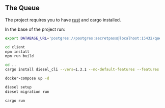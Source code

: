 ## The Queue

The project requires you to have [rust](https://www.rust-lang.org/en-US/install.html) and cargo installed.

In the base of the project run:
``` sh 
export DATABASE_URL='postgres://postgres:secretpass@localhost:15432/queue'

cd client
npm install
npm run build

cd ..
cargo install diesel_cli --vers=1.3.1 --no-default-features --features "postgres"

docker-compose up -d

diesel setup
diesel migration run

cargo run
```

